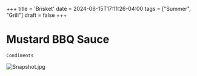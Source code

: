 +++
title = 'Brisket'
date = 2024-06-15T17:11:26-04:00
tags = ["Summer", "Grill"]
draft = false
+++
# Mustard BBQ Sauce

`Condiments`

![Snapshot.jpg](image/Snapshot.jpg)

